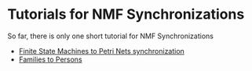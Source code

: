 # Tutorials for NMF Synchronizations

So far, there is only one short tutorial for NMF Synchronizations

* [Finite State Machines to Petri Nets synchronization](FiniteStateMachines2PetriNets.md)
* [Families to Persons](Family2Person.md)